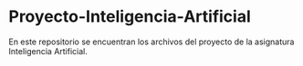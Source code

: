 # Proyecto-Inteligencia-Artificial
En este repositorio se encuentran los archivos del proyecto de la asignatura Inteligencia Artificial.
